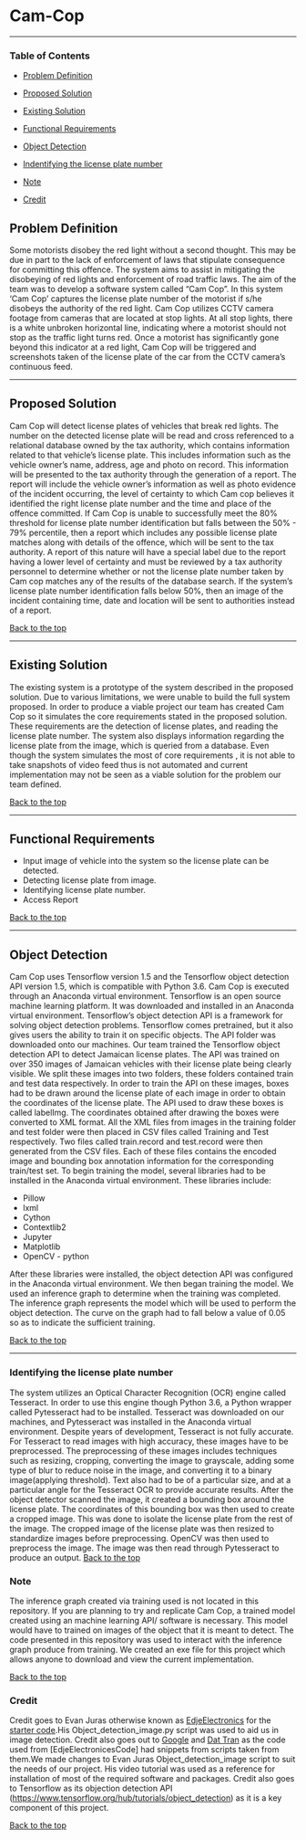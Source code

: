 # Cam-Cop
---

### Table of Contents
- [Problem Definition](##problem-definition)

- [Proposed Solution](#proposed-solution)

- [Existing Solution](#existing-solution)

- [Functional Requirements](#functional-requirements)

- [Object Detection](#object-detection)

- [Indentifying the license plate number](#indentifying-the-license-plate-number)

- [Note](#Note)

- [Credit](#credit)


## Problem Definition
Some motorists disobey the red light without a second thought. This may be due in part to the lack of enforcement of laws that stipulate consequence for committing this offence. The system aims to assist in mitigating the disobeying of red lights and enforcement of road traffic laws. The aim of the  team was to develop a software system called “Cam Cop”. In this system ‘Cam Cop’ captures the license plate number of the motorist if s/he disobeys the authority of the red light. Cam Cop utilizes CCTV camera footage from cameras that are located at stop lights. At all stop lights, there is a white unbroken horizontal line, indicating where a motorist should not stop as the traffic light turns red. Once a motorist has significantly gone beyond this indicator at a red light, Cam Cop will be triggered and screenshots taken of the license plate of the car from the CCTV camera’s continuous feed.

---

## Proposed Solution
Cam Cop will detect license plates of vehicles that break red lights. The number on the detected license plate will be read and cross referenced to a relational database owned by the tax authority, which contains information related to that vehicle’s license plate. This includes information such as the vehicle owner’s name, address, age and photo on record. This information will be presented to the tax authority through the generation of a report. The report will include the vehicle owner’s information as well as photo evidence of the incident occurring, the level of certainty to which Cam cop believes it identified the right license plate number and the time and place of the offence committed.  If Cam Cop is unable to successfully meet the 80% threshold for license plate number identification but falls between the 50% - 79% percentile, then a report which includes any possible license plate matches along with details of the offence, which will be sent to the tax authority. A report of this nature will have a special label due to the report having a lower level of certainty and must be reviewed by a tax authority personnel to determine whether or not the license plate number taken by Cam cop matches any of the results of the database search.  If the system’s license plate number identification falls below 50%, then an image of the incident containing time, date and location will be sent to authorities instead of a report.

[Back to the top](#Cam-Cop)

---

## Existing Solution
The existing system is a prototype of the system described in the proposed solution. Due to various limitations, we were unable to build the full system proposed. In order to produce a viable project our team has created Cam Cop so it simulates the core requirements stated in the proposed solution. These requirements are the detection of license plates, and reading the license plate number. The system also displays information regarding the license plate from the image, which is queried from a database. Even though the system simulates the most of core requirements , it is  not able to take snapshots of video feed thus is not automated and current implementation may not be seen as a viable solution for the problem our team defined.

[Back to the top](#Cam-Cop)

---
## Functional Requirements
- Input image of vehicle into the system so the license plate can be detected.
- Detecting license plate from image.
- Identifying license plate number.
- Access Report

[Back to the top](#Cam-Cop)

---

## Object Detection

Cam Cop uses Tensorflow version 1.5 and the Tensorflow object detection API version 1.5, which is compatible with Python 3.6. Cam Cop is executed through an Anaconda virtual environment. Tensorflow is an open source machine learning platform. It was downloaded and installed in an Anaconda virtual environment. Tensorflow’s object detection API is a framework for solving object detection problems. Tensorflow comes pretrained, but it also gives users the ability to train it on specific objects. The API folder was downloaded onto our machines. Our team trained the Tensorflow object detection API to detect Jamaican license plates. The API was trained on over 350 images of Jamaican vehicles with their license plate being clearly visible. We split these images into two folders, these folders contained train and test data respectively.  In order to train the API on these images, boxes had to be drawn around the license plate of each image in order to obtain the coordinates of the license plate. The  API used to draw these boxes is called labelImg. The coordinates obtained after drawing the boxes were converted to XML format. All the XML files from images in the training folder and test folder were then placed in CSV files called Training and Test respectively. Two files called train.record and test.record were then generated from the CSV files. Each of these files contains the encoded image and bounding box annotation information for the corresponding train/test set. To begin training the model, several libraries had to be installed in the Anaconda virtual environment. These libraries include: 
- Pillow
- lxml
- Cython
- Contextlib2
- Jupyter
- Matplotlib
- OpenCV - python

After these libraries were installed, the object detection API was configured in the Anaconda virtual environment. We then began training the model. We used an inference graph to determine when the training was completed. The inference graph represents the model which will be used to perform the object detection. The curve on the graph had to fall below a value of 0.05 so as to indicate the sufficient training.

[Back to the top](#Cam-Cop)

---

### Identifying the license plate number

The system utilizes an Optical Character Recognition (OCR) engine called Tesseract. In order to use this engine though Python 3.6, a Python wrapper called Pytesseract had to be installed. Tesseract was downloaded on our machines, and Pytesseract was installed in the Anaconda virtual environment. Despite years of development, Tesseract is not fully accurate. For Tesseract to read images with high accuracy, these images have to be preprocessed. The preprocessing of these images includes techniques such as resizing, cropping, converting the image to grayscale, adding some type of blur to reduce noise in the image, and converting it to a binary image(applying threshold). Text also had to be of a particular size, and at a particular angle for the Tesseract OCR to provide accurate results. After the object detector scanned the image, it created a bounding box around the license plate. The coordinates of this bounding box was then used to create a cropped image. This was done to isolate the license plate from the rest of the image. The cropped image of the license plate was then resized to standardize images before preprocessing. OpenCV was then used to preprocess the image. The image was then read through Pytesseract to produce an output.
[Back to the top](#Cam-Cop)

### Note
The inference graph created via training used is not located in this repository. If you are planning to try and replicate Cam Cop, a trained model created using an machine learning API/ software is necessary. This model would have to trained on images of the object that it is meant to detect. The code presented in this repository was used to interact with the inference graph produce from training. We created an exe file for this project which allows anyone to download and view the current implementation.

[Back to the top](#Cam-Cop)
### Credit

Credit goes to Evan Juras otherwise known as [EdjeElectronics](https://github.com/EdjeElectronics) for the [starter code](https://github.com/EdjeElectronics/TensorFlow-Object-Detection-API-Tutorial-Train-Multiple-Objects-Windows-10).His Object_detection_image.py script was used to aid us in image detection. Credit also goes out to [Google](https://github.com/tensorflow/models/blob/master/research/object_detection/object_detection_tutorial.ipynb) and [Dat Tran](https://github.com/datitran/object_detector_app/blob/master/object_detection_app.py
) as the code used from [EdjeElectronicesCode] had snippets from scripts taken from them.We made changes to Evan Juras Object_detection_image script to suit the needs of our project. His video tutorial was used as a reference for installation of most of the required software and packages. Credit also goes to Tensorflow as its objection detection API (https://www.tensorflow.org/hub/tutorials/object_detection) as it is a key component of this project.

[Back to the top](#Cam-Cop)




